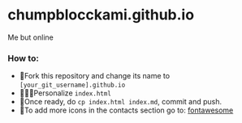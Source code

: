 # chumpblocckami.github.io
Me but online

### How to:
+ 🍴Fork this repository and change its name to `[your_git_username].github.io`
+ 👩🏼‍💻Personalize `index.html`
+ 👾Once ready, do `cp index.html index.md`, commit and push.
+ 🦄To add more icons in the contacts section go to: [fontawesome](https://fontawesome.com/icons?d=gallery)